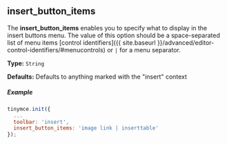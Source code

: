 ## insert_button_items

The **insert_button_items** enables you to specify what to display in the insert buttons menu. The value of this option should be a space-separated list of menu items [control identifiers]({{ site.baseurl }}/advanced/editor-control-identifiers/#menucontrols) or `|` for a menu separator.

**Type:** `String`

**Defaults:** Defaults to anything marked with the "insert" context

##### Example

```js
tinymce.init({
  ...
  toolbar: 'insert',
  insert_button_items: 'image link | inserttable'
});
```
